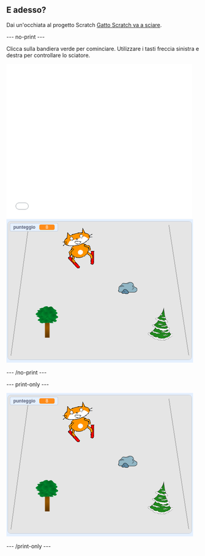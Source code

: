 ## E adesso?

Dai un'occhiata al progetto Scratch [Gatto Scratch va a sciare](https://projects.raspberrypi.org/en/projects/scratch-cat-goes-skiing).

--- no-print ---

Clicca sulla bandiera verde per cominciare. Utilizzare i tasti freccia sinistra e destra per controllare lo sciatore.

<div class="scratch-preview">
  <iframe allowtransparency="true" width="485" height="402" src="//scratch.mit.edu/projects/embed/281116583/?autostart=false" frameborder="0" scrolling="no"></iframe>
  <img src="images/skiing-final.png">
</div>

--- /no-print ---

--- print-only ---

![progetto completo](images/skiing-final.png)

--- /print-only ---
